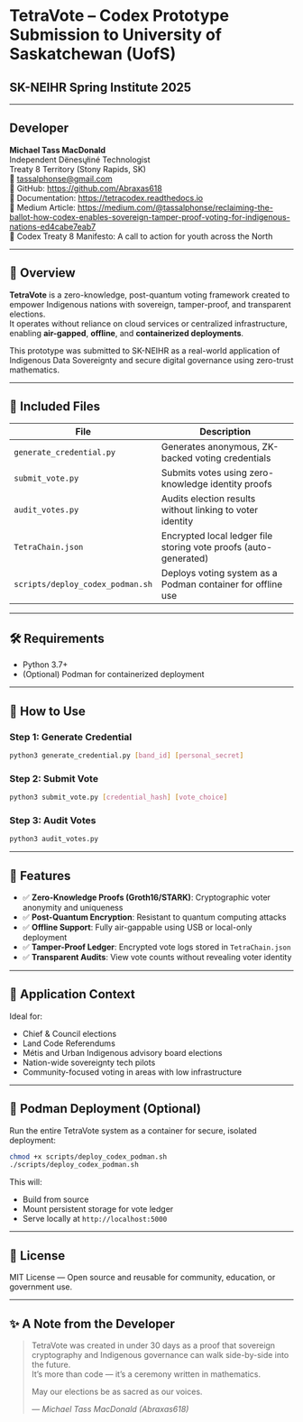 
# TetraVote – Codex Prototype Submission to University of Saskatchewan (UofS)  
## SK-NEIHR Spring Institute 2025

---

## Developer

**Michael Tass MacDonald**  
Independent Dënesųłiné Technologist  
Treaty 8 Territory (Stony Rapids, SK)  
📧 tassalphonse@gmail.com  
🔗 GitHub: https://github.com/Abraxas618  
📖 Documentation: https://tetracodex.readthedocs.io  
📰 Medium Article: https://medium.com/@tassalphonse/reclaiming-the-ballot-how-codex-enables-sovereign-tamper-proof-voting-for-indigenous-nations-ed4cabe7eab7  
📜 Codex Treaty 8 Manifesto: A call to action for youth across the North

---

## 🧭 Overview

**TetraVote** is a zero-knowledge, post-quantum voting framework created to empower Indigenous nations with sovereign, tamper-proof, and transparent elections.  
It operates without reliance on cloud services or centralized infrastructure, enabling **air-gapped**, **offline**, and **containerized deployments**.

This prototype was submitted to SK-NEIHR as a real-world application of Indigenous Data Sovereignty and secure digital governance using zero-trust mathematics.

---

## 📁 Included Files

| File                          | Description                                                      |
|-------------------------------|------------------------------------------------------------------|
| `generate_credential.py`     | Generates anonymous, ZK-backed voting credentials                |
| `submit_vote.py`             | Submits votes using zero-knowledge identity proofs               |
| `audit_votes.py`             | Audits election results without linking to voter identity        |
| `TetraChain.json`            | Encrypted local ledger file storing vote proofs (auto-generated) |
| `scripts/deploy_codex_podman.sh` | Deploys voting system as a Podman container for offline use |

---

## 🛠️ Requirements

- Python 3.7+
- (Optional) Podman for containerized deployment

---

## 🚀 How to Use

### Step 1: Generate Credential

```bash
python3 generate_credential.py [band_id] [personal_secret]
```

### Step 2: Submit Vote

```bash
python3 submit_vote.py [credential_hash] [vote_choice]
```

### Step 3: Audit Votes

```bash
python3 audit_votes.py
```

---

## 🔐 Features

- ✅ **Zero-Knowledge Proofs (Groth16/STARK)**: Cryptographic voter anonymity and uniqueness  
- ✅ **Post-Quantum Encryption**: Resistant to quantum computing attacks  
- ✅ **Offline Support**: Fully air-gappable using USB or local-only deployment  
- ✅ **Tamper-Proof Ledger**: Encrypted vote logs stored in `TetraChain.json`  
- ✅ **Transparent Audits**: View vote counts without revealing voter identity  

---

## 🧩 Application Context

Ideal for:
- Chief & Council elections
- Land Code Referendums
- Métis and Urban Indigenous advisory board elections
- Nation-wide sovereignty tech pilots
- Community-focused voting in areas with low infrastructure

---

## 🐧 Podman Deployment (Optional)

Run the entire TetraVote system as a container for secure, isolated deployment:

```bash
chmod +x scripts/deploy_codex_podman.sh
./scripts/deploy_codex_podman.sh
```

This will:
- Build from source
- Mount persistent storage for vote ledger
- Serve locally at `http://localhost:5000`

---

## 📄 License

MIT License — Open source and reusable for community, education, or government use.

---

## ✨ A Note from the Developer

> TetraVote was created in under 30 days as a proof that sovereign cryptography and Indigenous governance can walk side-by-side into the future.  
> It’s more than code — it’s a ceremony written in mathematics.  
>  
> May our elections be as sacred as our voices.  
>  
> — *Michael Tass MacDonald (Abraxas618)*
